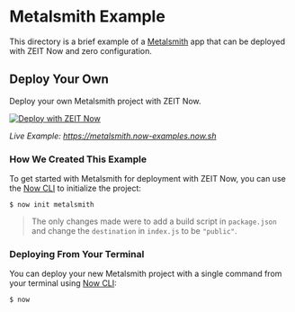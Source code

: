 # Metalsmith Example

This directory is a brief example of a [Metalsmith](https://metalsmith.io/) app that can be deployed with ZEIT Now and zero configuration.

## Deploy Your Own

Deploy your own Metalsmith project with ZEIT Now.

[![Deploy with ZEIT Now](https://zeit.co/button)](https://zeit.co/new/project?template=https://github.com/zeit/now-examples/tree/master/metalsmith)

_Live Example: https://metalsmith.now-examples.now.sh_

### How We Created This Example

To get started with Metalsmith for deployment with ZEIT Now, you can use the [Now CLI](https://zeit.co/download) to initialize the project:

```shell
$ now init metalsmith
```

> The only changes made were to add a build script in `package.json` and change the `destination` in `index.js` to be `"public"`.

### Deploying From Your Terminal

You can deploy your new Metalsmith project with a single command from your terminal using [Now CLI](https://zeit.co/download):

```shell
$ now
```
